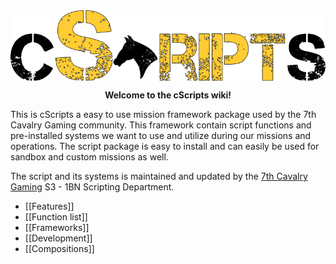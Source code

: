 <img align="center" src="https://github.com/7Cav/cScripts/blob/master/resourses/logo.png">
<p align="center"><p>
<p align="center"><b>Welcome to the cScripts wiki!</b><p>

This is cScripts a easy to use mission framework package used by the 7th Cavalry Gaming community. This framework contain script functions and pre-installed systems we want to use and utilize during our missions and operations. The script package is easy to install and can easily be used for sandbox and custom missions as well.

The script and its systems is maintained and updated by the [7th Cavalry Gaming](https://7cav.us/) S3 - 1BN Scripting Department.
- [[Features]]
- [[Function list]]
- [[Frameworks]] 
- [[Development]] 
- [[Compositions]] 